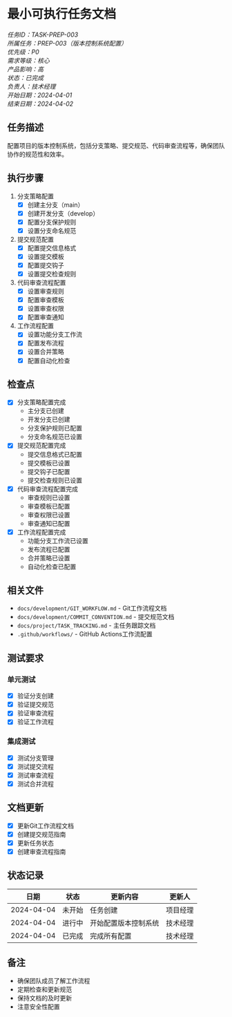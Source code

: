 # 最小可执行任务文档

*任务ID：TASK-PREP-003*  
*所属任务：PREP-003（版本控制系统配置）*  
*优先级：P0*  
*需求等级：核心*  
*产品影响：高*  
*状态：已完成*  
*负责人：技术经理*  
*开始日期：2024-04-01*  
*结束日期：2024-04-02*

## 任务描述
配置项目的版本控制系统，包括分支策略、提交规范、代码审查流程等，确保团队协作的规范性和效率。

## 执行步骤
1. 分支策略配置
   - [x] 创建主分支（main）
   - [x] 创建开发分支（develop）
   - [x] 配置分支保护规则
   - [x] 设置分支命名规范

2. 提交规范配置
   - [x] 配置提交信息格式
   - [x] 设置提交模板
   - [x] 配置提交钩子
   - [x] 设置提交检查规则

3. 代码审查流程配置
   - [x] 设置审查规则
   - [x] 配置审查模板
   - [x] 设置审查权限
   - [x] 配置审查通知

4. 工作流程配置
   - [x] 设置功能分支工作流
   - [x] 配置发布流程
   - [x] 设置合并策略
   - [x] 配置自动化检查

## 检查点
- [x] 分支策略配置完成
  - 主分支已创建
  - 开发分支已创建
  - 分支保护规则已配置
  - 分支命名规范已设置
- [x] 提交规范配置完成
  - 提交信息格式已配置
  - 提交模板已设置
  - 提交钩子已配置
  - 提交检查规则已设置
- [x] 代码审查流程配置完成
  - 审查规则已设置
  - 审查模板已配置
  - 审查权限已设置
  - 审查通知已配置
- [x] 工作流程配置完成
  - 功能分支工作流已设置
  - 发布流程已配置
  - 合并策略已设置
  - 自动化检查已配置

## 相关文件
- `docs/development/GIT_WORKFLOW.md` - Git工作流程文档
- `docs/development/COMMIT_CONVENTION.md` - 提交规范文档
- `docs/project/TASK_TRACKING.md` - 主任务跟踪文档
- `.github/workflows/` - GitHub Actions工作流配置

## 测试要求
### 单元测试
- [x] 验证分支创建
- [x] 验证提交规范
- [x] 验证审查流程
- [x] 验证工作流程

### 集成测试
- [x] 测试分支管理
- [x] 测试提交流程
- [x] 测试审查流程
- [x] 测试合并流程

## 文档更新
- [x] 更新Git工作流程文档
- [x] 创建提交规范指南
- [x] 更新任务状态
- [x] 创建审查流程指南

## 状态记录
| 日期 | 状态 | 更新内容 | 更新人 |
|------|------|---------|--------|
| 2024-04-04 | 未开始 | 任务创建 | 项目经理 |
| 2024-04-04 | 进行中 | 开始配置版本控制系统 | 技术经理 |
| 2024-04-04 | 已完成 | 完成所有配置 | 技术经理 |

## 备注
- 确保团队成员了解工作流程
- 定期检查和更新规范
- 保持文档的及时更新
- 注意安全性配置 